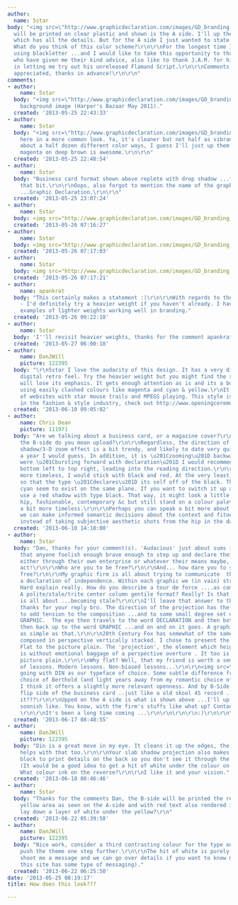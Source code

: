 ```yaml
---
author:
  name: 5star
body: "<img src=\"http://www.graphicdeclaration.com/images/GD_branding_bizcard_1.jpg\">\r\n\r\nThis
  will be printed on clear plastic and shown is the A side. I'll up the B side next
  which has all the details. But for the A side I just wanted to state a graphic declaration.
  What do you think of this color scheme?\r\n\r\nFor the longest time I was keen on
  using blackletter ...and I would like to take this opportunity to thank all those
  who have given me their kind advice, also like to thank J.A.M. for his awesome generosity
  in letting me try out his unreleased Flamand Script.\r\n\r\nComments and crits greatly
  appreciated, thanks in advance!\r\n\r\n"
comments:
- author:
    name: 5star
  body: "<img src=\"http://www.graphicdeclaration.com/images/GD_branding_bizcard_1b.jpg\">\r\n\r\n...with
    background image (Harper's Bazaar May 2011)."
  created: '2013-05-25 22:43:33'
- author:
    name: 5star
  body: "<img src=\"http://www.graphicdeclaration.com/images/GD_branding_bizcard_2.jpg\">\r\n\r\n...and
    here in a more common look. Ya, it's cleaner but not half as vibrant! I've done
    about a half dozen different color ways, I guess I'll just up them all... the
    magenta on deep brown is awesome.\r\n\r\n"
  created: '2013-05-25 22:48:54'
- author:
    name: 5star
  body: "Business card format shown above replete with drop shadow ...forgot to mention
    that bit.\r\n\r\nOops, also forgot to mention the name of the graphic design firm
    ...Graphic Declaration.\r\n\r\n"
  created: '2013-05-25 23:07:24'
- author:
    name: 5star
  body: <img src="http://www.graphicdeclaration.com/images/GD_branding_bizcard_2b.jpg">
  created: '2013-05-26 07:16:27'
- author:
    name: 5star
  body: <img src="http://www.graphicdeclaration.com/images/GD_branding_bizcard_3.jpg">
  created: '2013-05-26 07:17:03'
- author:
    name: 5star
  body: <img src="http://www.graphicdeclaration.com/images/GD_branding_bizcard_3b.jpg">
  created: '2013-05-26 07:17:21'
- author:
    name: apankrat
  body: "This certainly makes a statement :)\r\n\r\nWith regards to the execution
    - I'd definitely try a heavier weight if you haven't already. I haven't seen many
    examples of lighter weights working well in branding."
  created: '2013-05-26 09:22:10'
- author:
    name: 5star
  body: 'I''ll revisit heavier weights, thanks for the comment apankrat.  '
  created: '2013-05-27 06:00:18'
- author:
    name: DanJWill
    picture: 122395
  body: "\r\n5star I love the audacity of this design. It has a very distinct 90's
    digital retro feel. Try the heavier weight but you might find the slab shadow
    will lose its emphasis. It gets enough attention as is and its a bonus that you're
    using easily clashed colours like magenta and cyan & yellow.\r\nIt reminds me
    of websites with star mouse trails and MPEGS playing. This style is prominent
    in the fashion & style industry, check out http://www.openingceremony.us/ & http://www.lifelounge.com.au/\r\n\r\n\r\n\r\n"
  created: '2013-06-10 09:05:02'
- author:
    name: Chris Dean
    picture: 111971
  body: "Are we talking about a business card, or a magazine cover?\r\n\r\nBy \u201Cup\u201D
    the B-side do you mean upload?\r\n\r\nRegardless, the direction of the \u201Cdrop
    shadow/3-D zoom effect is a bit trendy, and likely to date very quickly. Within
    a year I would guess. In addition, it is \u201Czooming\u201D backwards. If it
    were \u201Cbursting forward with declaration\u201D I would recommend it zoom from
    bottom left to top right, leading into the reading direction.\r\n\r\nTo make it
    more timeless, I would stick with black and red. At the very least, a dark shadow
    so that the type \u201Cdeclares\u201D its self off of the black. The yellow and
    cyan seem to exist on the same plane. If you want to switch it up a bit you could
    use a red shadow with type black. That way, it might look a little more trendy,
    hip, fashionable, contemporary &c but still stand on a colour palette that is
    a bit more timeless.\r\n\r\nPerhaps you can speak a bit more about the firm, so
    we can make informed semantic decisions about the context and fitness for purpose
    instead of taking subjective aesthetic shots from the hip in the dark?"
  created: '2013-06-10 14:10:00'
- author:
    name: 5star
  body: "Dan, thanks for your comment(s). 'Audacious' just about sums it up. I believe
    that anyone foolish enough brave enough to step up and declare their independence
    either through their own enterprise or whatever their means maybe, is an audacious
    act!\r\n\r\nWho are you to be free?\r\n\r\nAnd... how dare you to strive to be
    free?\r\n\r\nMy graphic firm is all about trying to communicate  that spirit of
    a declaration of independence. Within each graphic we (in vain) strive to be alive.
    Hard explain really. How do you describe a tour de force ....as compared to what?
    A polite/stale/trite center column gentile format? Really? Is that what free enterprise
    is all about ...becoming stale?\r\n\r\nI'll leave that answer to those best qualified.\r\n\r\nChris,
    thanks for your reply bro. The direction of the projection has the sole purpose
    to add tension to the composition ...and to some small degree set up the word
    GRAPHIC.  The eye then travels to the word DECLARATION and then bottom right and
    then back up to the word GRAPHIC ...and on and on it goes. A graphic declaration
    as simple as that.\r\n\r\n20th Century Fox has somewhat of the same idea. Albeit
    composed in perspective vertically stacked. I chose to present the graphic flat.
    Flat to the picture plain. The 'projection', the element which heightens the text,
    is without emotional baggage of a perspective overture . It too is flat to the
    picture plain.\r\n\r\nWhy flat? Well, that my friend is worth a semester's worth
    of lessons. Modern lessons. Non-biased lessons...\r\n\r\n<img src=\"http://www.graphicdeclaration.com/images/GD_branding_bizcard_4.jpg\">\r\n\r\n...I'm
    going with DIN as our typeface of choice. Some subtle difference from my original
    choice of Berthold (and light years away from my romantic choice of blackletter),
    I think it offers a slightly more relevant openness. And by B-Side I refer to
    flip side of the business card ..just like a old skool 45 record ... B Side. Get
    it???\r\n\r\nUpped on the A side is what is shown above ...I'll up the B side
    soonish like. You know, with the firm's stuffs like what up? Contact 'n' stuff.\r\n\r\nYa?
    \r\n\r\nIt's been a long time coming ...\r\n\r\n\r\n\r\n:)\r\n\r\n\r\n\r\n\r\n\r\n "
  created: '2013-06-17 08:48:55'
- author:
    name: DanJWill
    picture: 122395
  body: "Din is a great move in my eye. It cleans it up the edges, the colour choice
    helps with that too.\r\n\r\nYour slab shadow projection also makes for a handy
    block to print details on the back so you don't see it through the transparency.
    (It would be a good idea to get a hit of white under the colour on both sides)
    What colour ink on the reverse?\r\n\r\nI like it and your vision."
  created: '2013-06-18 00:46:46'
- author:
    name: 5star
  body: "Thanks for the comments Dan, the B-side will be printed the reverse of the
    yellow area as seen on the A-side and with red text also rendered in DIN. \r\n\r\nSo
    lay down a layer of white under the yellow?\r\n"
  created: '2013-06-22 05:39:58'
- author:
    name: DanJWill
    picture: 122395
  body: "Nice work, consider a third contrasting colour for the type on the back to
    push the theme one step further.\r\n\r\nThe hit of white is purely pre-press 5star,
    shoot me a message and we can go over details if you want to know more (I think
    this site has some type of messaging)."
  created: '2013-06-22 06:25:50'
date: '2013-05-25 08:19:17'
title: How does this look???

---
```

